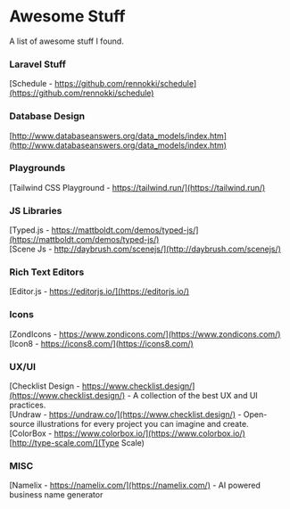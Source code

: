 # Awesome Stuff
A list of awesome stuff I found.

### Laravel Stuff
[Schedule - https://github.com/rennokki/schedule](https://github.com/rennokki/schedule)

### Database Design
[http://www.databaseanswers.org/data_models/index.htm](http://www.databaseanswers.org/data_models/index.htm)  

### Playgrounds
[Tailwind CSS Playground - https://tailwind.run/](https://tailwind.run/)  

### JS Libraries 
[Typed.js - https://mattboldt.com/demos/typed-js/](https://mattboldt.com/demos/typed-js/)  
[Scene Js - http://daybrush.com/scenejs/](http://daybrush.com/scenejs/)  

### Rich Text Editors
[Editor.js - https://editorjs.io/](https://editorjs.io/)

### Icons
[ZondIcons - https://www.zondicons.com/](https://www.zondicons.com/)
[Icon8 - https://icons8.com/](https://icons8.com/)

### UX/UI
[Checklist Design - https://www.checklist.design/](https://www.checklist.design/) - A collection of the best UX and UI practices.  
[Undraw - https://undraw.co/](https://www.checklist.design/) - Open-source illustrations for every project you can imagine and create.  
[ColorBox - https://www.colorbox.io/](https://www.colorbox.io/)
[http://type-scale.com/](Type Scale)

### MISC
[Namelix - https://namelix.com/](https://namelix.com/) - AI powered business name generator
